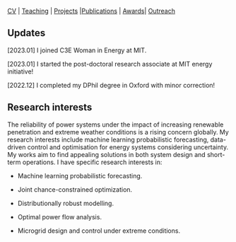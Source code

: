 [CV](https://yifueve.github.io/cv/) | [Teaching](https://yifueve.github.io/teaching/) | [Projects](https://yifueve.github.io/projects/) |[Publications](https://yifueve.github.io/publications/) | [Awards](https://yifueve.github.io/award/)| [Outreach](https://yifueve.github.io/outreach/)

## Updates

[2023.01] I joined C3E Woman in Energy at MIT.

[2023.01] I started the post-doctoral research associate at MIT energy initiative!

[2022.12] I completed my DPhil degree in Oxford with minor correction!

## Research interests

The reliability of power systems under the impact of increasing renewable penetration and extreme weather conditions is a rising concern globally. My research interests include machine learning probabilistic forecasting, data-driven control and optimisation for energy systems considering uncertainty. My works aim to find appealing solutions in both system design and short-term operations. I have specific research interests in:

- Machine learning probabilistic forecasting.

- Joint chance-constrained optimization.

- Distributionally robust modelling.

- Optimal power flow analysis.

- Microgrid design and control under extreme conditions.